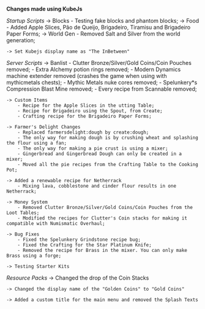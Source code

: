 **Changes made using KubeJs**

*Startup Scripts*
    -> Blocks
        - Testing fake blocks and phantom blocks;
    -> Food
        - Added Apple Slices, Pão de Queijo, Brigadeiro, Tiramisu and Brigadeiro Paper Forms;
    -> World Gen
        - Removed Salt and Silver from the world generation;

    -> Set Kubejs display name as "The InBetween"


*Server Scripts*
    -> Banlist
        - Clutter Bronze/Silver/Gold Coins/Coin Pouches removed;
        - Extra Alchemy potion rings removed;
        - Modern Dynamics machine extender removed (crashes the game when using with mythicmetals chests);
        - Mythic Metals nuke cores removed;
        - Spelunkery*s Compression Blast Mine removed;
        - Every recipe from Scannable removed;

    -> Custom Items
        - Recipe for the Apple Slices in the utting Table;
        - Recipe for Brigadeiro using the Spout, from Create;
        - Crafting recipe for the Brigadeiro Paper Forms;

    -> Farmer's Delight Changes
        - Replaced farmersdelight:dough by create:dough;
        - The only way for making dough is by crushing wheat and splashing the flour using a fan;
        - The only way for making a pie crust is using a mixer;
        - Gingerbread and Gingerbread Dough can only be created in a mixer;
        - Moved all the pie recipes from the Crafting Table to the Cooking Pot;

    -> Added a renewable recipe for Netherrack
        - Mixing lava, cobblestone and cinder flour results in one Netherrack;

    -> Money System
        - Removed Clutter Bronze/Silver/Gold Coins/Coin Pouches from the Loot Tables;
        - Modified the recipes for Clutter's Coin stacks for making it compatible with Numismatic Overhaul;

    -> Bug Fixes
        - Fixed the Spelunkery Grindstone recipe bug;
        - Fixed the Crafting for the Star Platinum Knife;
        - Removed the recipe for Brass in the mixer. You can only make Brass using a forge;

    -> Testing Starter Kits

*Resource Packs*
    -> Changed the drop of the Coin Stacks

    -> Changed the display name of the "Golden Coins" to "Gold Coins"

    -> Added a custom title for the main menu and removed the Splash Texts






